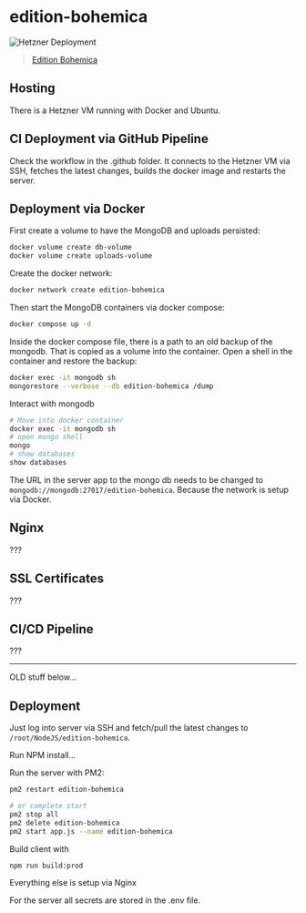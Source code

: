 # edition-bohemica

![Hetzner Deployment](https://github.com/dobschal/edition-bohemica/actions/workflows/main.yml/badge.svg)

> [Edition Bohemica](https://edition-bohemica.de)

## Hosting

There is a Hetzner VM running with Docker and Ubuntu.

## CI Deployment via GitHub Pipeline

Check the workflow in the .github folder.
It connects to the Hetzner VM via SSH, fetches the latest changes, builds the docker image and restarts the server.

## Deployment via Docker

First create a volume to have the MongoDB and uploads persisted:
```bash
docker volume create db-volume
docker volume create uploads-volume
```

Create the docker network:
```bash
docker network create edition-bohemica
```

Then start the MongoDB containers via docker compose:
```bash
docker compose up -d
```

Inside the docker compose file, there is a path to an old backup of the mongodb. That is copied as a volume into the container. 
Open a shell in the container and restore the backup:
```bash
docker exec -it mongodb sh
mongorestore --verbose --db edition-bohemica /dump
```

Interact with mongodb
```bash
# Move into docker container
docker exec -it mongodb sh
# open mongo shell
mongo
# show databases
show databases
```

The URL in the server app to the mongo db needs to be changed to `mongodb://mongodb:27017/edition-bohemica`.
Because the network is setup via Docker.


## Nginx

???

## SSL Certificates

???

## CI/CD Pipeline

???

---
OLD stuff below...





## Deployment

Just log into server via SSH and fetch/pull the latest changes to `/root/NodeJS/edition-bohemica`.

Run NPM install...

Run the server with PM2:
```bash
pm2 restart edition-bohemica

# or complete start
pm2 stop all
pm2 delete edition-bohemica
pm2 start app.js --name edition-bohemica
```

Build client with
```bash
npm run build:prod
```

Everything else is setup via Nginx

For the server all secrets are stored in the .env file.
